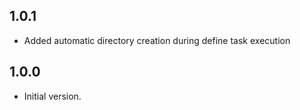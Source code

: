 ## 1.0.1

- Added automatic directory creation during define task execution

## 1.0.0

- Initial version.
